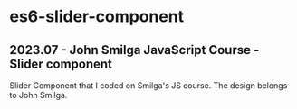 # es6-slider-component
## 2023.07 - John Smilga JavaScript Course - Slider component
Slider Component that I coded on Smilga's JS course. The design belongs to John Smilga.
